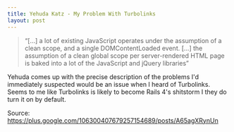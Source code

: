 ```yaml
---
title: Yehuda Katz - My Problem With Turbolinks
layout: post
---
```


> “[...] a lot of existing JavaScript operates under the assumption of a clean scope, and a single DOMContentLoaded event. [...] the assumption of a clean global scope per server-rendered HTML page is baked into a lot of the JavaScript and jQuery libraries”

Yehuda comes up with the precise description of the problems I'd immediately suspected would be an issue when I heard of Turbolinks. Seems to me like Turbolinks is likely to become Rails 4's shitstorm I they do turn it on by default.

Source: https://plus.google.com/106300407679257154689/posts/A65agXRynUn
